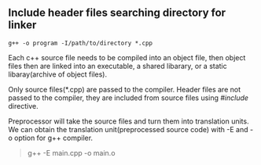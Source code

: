 ## Include header files searching directory for linker
```
g++ -o program -I/path/to/directory *.cpp
```

Each c++ source file needs to be compiled into an object file, then object files then are linked into an executable, a shared libarary, or a static libaray(archive of object files).

Only source files(\*.cpp) are passed to the compiler. Header files are not passed to the compiler, they are included from source files using *#include* directive.

Preprocessor will take the source files and turn them into translation units. We can obtain the translation unit(preprocessed source code) with -E and -o option for g++ compiler.
>g++ -E main.cpp -o main.o